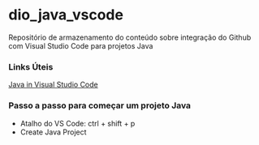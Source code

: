 # dio_java_vscode
Repositório de armazenamento do conteúdo sobre integração do Github com Visual Studio Code para projetos Java

### Links Úteis
[Java in Visual Studio Code](https://code.visualstudio.com/docs/languages/java)

### Passo a passo para começar um projeto Java
- Atalho do VS Code: ctrl + shift + p
- Create Java Project
